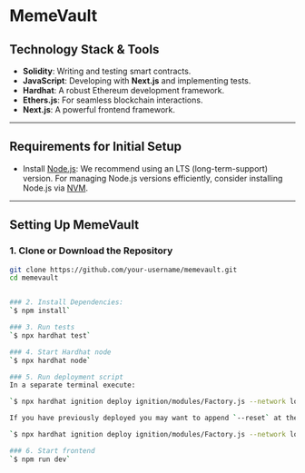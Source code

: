 # MemeVault

## Technology Stack & Tools

- **Solidity**: Writing and testing smart contracts.
- **JavaScript**: Developing with **Next.js** and implementing tests.
- **Hardhat**: A robust Ethereum development framework.
- **Ethers.js**: For seamless blockchain interactions.
- **Next.js**: A powerful frontend framework.

---

## Requirements for Initial Setup

- Install [Node.js](https://nodejs.org/en/): We recommend using an LTS (long-term-support) version. For managing Node.js versions efficiently, consider installing Node.js via [NVM](https://github.com/nvm-sh/nvm#intro).

---

## Setting Up MemeVault

### 1. Clone or Download the Repository
   ```bash
   git clone https://github.com/your-username/memevault.git
   cd memevault


### 2. Install Dependencies:
`$ npm install`

### 3. Run tests
`$ npx hardhat test`

### 4. Start Hardhat node
`$ npx hardhat node`

### 5. Run deployment script
In a separate terminal execute:

`$ npx hardhat ignition deploy ignition/modules/Factory.js --network localhost`

If you have previously deployed you may want to append `--reset` at the end:

`$ npx hardhat ignition deploy ignition/modules/Factory.js --network localhost --reset`

### 6. Start frontend
`$ npm run dev`
